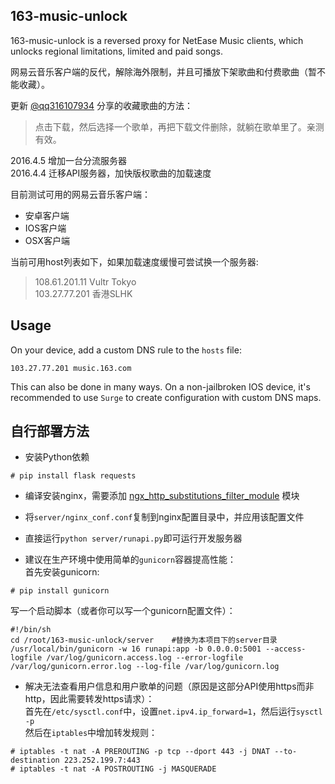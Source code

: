 163-music-unlock
----------------
163-music-unlock is a reversed proxy for NetEase Music clients,
which unlocks regional limitations, limited and paid songs.

网易云音乐客户端的反代，解除海外限制，并且可播放下架歌曲和付费歌曲（暂不能收藏）。

更新 [@qq316107934](https://github.com/qq316107934) 分享的收藏歌曲的方法：

> 点击下载，然后选择一个歌单，再把下载文件删除，就躺在歌单里了。亲测有效。

2016.4.5 增加一台分流服务器  
2016.4.4 迁移API服务器，加快版权歌曲的加载速度  

目前测试可用的网易云音乐客户端：  
* 安卓客户端   
* IOS客户端  
* OSX客户端  

当前可用host列表如下，如果加载速度缓慢可尝试换一个服务器:  

> 108.61.201.11  Vultr Tokyo  
> 103.27.77.201  香港SLHK  

Usage
-----
On your device, add a custom DNS rule to the `hosts` file:

    103.27.77.201 music.163.com

This can also be done in many ways. On a non-jailbroken IOS device, it's recommended
to use `Surge` to create configuration with custom DNS maps.

自行部署方法
----------
* 安装Python依赖  
```
# pip install flask requests
```

* 编译安装nginx，需要添加 [ngx_http_substitutions_filter_module](https://github.com/yaoweibin/ngx_http_substitutions_filter_module) 模块

* 将`server/nginx_conf.conf`复制到nginx配置目录中，并应用该配置文件

* 直接运行`python server/runapi.py`即可运行开发服务器

* 建议在生产环境中使用简单的`gunicorn`容器提高性能：  
首先安装gunicorn:  
```
# pip install gunicorn
```
写一个启动脚本（或者你可以写一个gunicorn配置文件）：  
```
#!/bin/sh
cd /root/163-music-unlock/server	#替换为本项目下的server目录
/usr/local/bin/gunicorn -w 16 runapi:app -b 0.0.0.0:5001 --access-logfile /var/log/gunicorn.access.log --error-logfile /var/log/gunicorn.error.log --log-file /var/log/gunicorn.log
```

* 解决无法查看用户信息和用户歌单的问题（原因是这部分API使用https而非http，因此需要转发https请求）：    
首先在`/etc/sysctl.conf`中，设置`net.ipv4.ip_forward=1`，然后运行`sysctl -p`  
然后在`iptables`中增加转发规则：  
```
# iptables -t nat -A PREROUTING -p tcp --dport 443 -j DNAT --to-destination 223.252.199.7:443
# iptables -t nat -A POSTROUTING -j MASQUERADE
```
